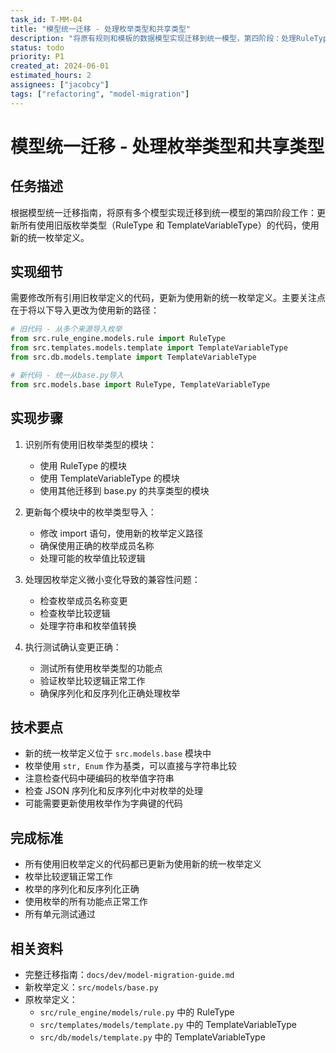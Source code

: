 ```yaml
---
task_id: T-MM-04
title: "模型统一迁移 - 处理枚举类型和共享类型"
description: "将原有规则和模板的数据模型实现迁移到统一模型，第四阶段：处理RuleType和TemplateVariableType枚举"
status: todo
priority: P1
created_at: 2024-06-01
estimated_hours: 2
assignees: ["jacobcy"]
tags: ["refactoring", "model-migration"]
---
```


# 模型统一迁移 - 处理枚举类型和共享类型

## 任务描述

根据模型统一迁移指南，将原有多个模型实现迁移到统一模型的第四阶段工作：更新所有使用旧版枚举类型（RuleType 和 TemplateVariableType）的代码，使用新的统一枚举定义。

## 实现细节

需要修改所有引用旧枚举定义的代码，更新为使用新的统一枚举定义。主要关注点在于将以下导入更改为使用新的路径：

```python
# 旧代码 - 从多个来源导入枚举
from src.rule_engine.models.rule import RuleType
from src.templates.models.template import TemplateVariableType
from src.db.models.template import TemplateVariableType

# 新代码 - 统一从base.py导入
from src.models.base import RuleType, TemplateVariableType
```

## 实现步骤

1. 识别所有使用旧枚举类型的模块：
   - 使用 RuleType 的模块
   - 使用 TemplateVariableType 的模块
   - 使用其他迁移到 base.py 的共享类型的模块

2. 更新每个模块中的枚举类型导入：
   - 修改 import 语句，使用新的枚举定义路径
   - 确保使用正确的枚举成员名称
   - 处理可能的枚举值比较逻辑

3. 处理因枚举定义微小变化导致的兼容性问题：
   - 检查枚举成员名称变更
   - 检查枚举比较逻辑
   - 处理字符串和枚举值转换

4. 执行测试确认变更正确：
   - 测试所有使用枚举类型的功能点
   - 验证枚举比较逻辑正常工作
   - 确保序列化和反序列化正确处理枚举

## 技术要点

- 新的统一枚举定义位于 `src.models.base` 模块中
- 枚举使用 `str, Enum` 作为基类，可以直接与字符串比较
- 注意检查代码中硬编码的枚举值字符串
- 检查 JSON 序列化和反序列化中对枚举的处理
- 可能需要更新使用枚举作为字典键的代码

## 完成标准

- 所有使用旧枚举定义的代码都已更新为使用新的统一枚举定义
- 枚举比较逻辑正常工作
- 枚举的序列化和反序列化正确
- 使用枚举的所有功能点正常工作
- 所有单元测试通过

## 相关资料

- 完整迁移指南：`docs/dev/model-migration-guide.md`
- 新枚举定义：`src/models/base.py`
- 原枚举定义：
  - `src/rule_engine/models/rule.py` 中的 RuleType
  - `src/templates/models/template.py` 中的 TemplateVariableType
  - `src/db/models/template.py` 中的 TemplateVariableType
